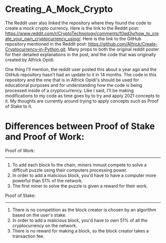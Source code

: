 # Creating_A_Mock_Crypto
The Reddit user also linked the repository where they found the code to create a mock crypto currency. Here is the link to the Reddit post: https://www.reddit.com/r/CryptoTechnology/comments/f0qd3y/how_to_create_your_own_cryptocurrency_using/. Here is the link to the GitHub repository mentioned in the Reddit post: https://github.com/Alfrick/Create-Cryptocurrency-in-Python.git. Many props to both the original reddit poster for their detailed explanations in the post, and the code that was originally created by Alfrick Opidi. 

One thing I'll mention, the reddit user posted this about a year ago and the GitHub repository hasn't had an update to it in 14 months. The code in this repository and the one that is in Alfrick Opidi's should be used for educational purposes and for understanding how the code is being processed inside of a cryptocurrency. Like I said, I'll be making modifications to my code as time goes by to try and apply 2021 concepts to it. My thoughts are currently around trying to apply concepts such as Proof of Stake to it.

# Differences between Proof of Stake and Proof of Work:

Proof of Work:
____
  1. To add each block to the chain, miners mmust compete to solve a difficult puzzle using their computers processing power.
  2. In order to add a malicious block, you'd have to have a computer more powerful than 51% of the network.
  3. The first miner to solve the puzzle is given a reward for their work.

Proof of Stake:
____
  1. There is no competition as the block creator is chosen by an algorithm based on the user's stake.
  2. In order to add a malicious block, you'd have to own 51% of all the cryptocurrency on the network.
  3. There is no reward for making a block, so the block creator takes a transaction fee.
